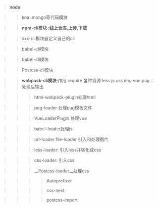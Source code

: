 
>__node__


>> koa .mongo等代码模块

>> __npm-cli模块 :线上仓库,上传,下载__


>> xxx-cli模块自定义自己的cli

>>babel-cli模块


>> babel-cli模块

>> Postcss-cli模块

>>__webpack-cli模块__:作用:require  各种資源 less js css img vue pug ..处理后输出

>>> html-webpack-plugin处理html

>>> pug-loader 处理pug模板文件

>>> VueLoaderPlugin 处理vue

>>> babel-loader处理js

>>> url-loader file-loader 引入和处理图片

>>> less-loader: 引入less并转化成css

>>> css-loader: 引入css

>>>__Postcss-loader__处理css

>>>>Autoprefixer

>>>>css-next

>>>>postcss-import







